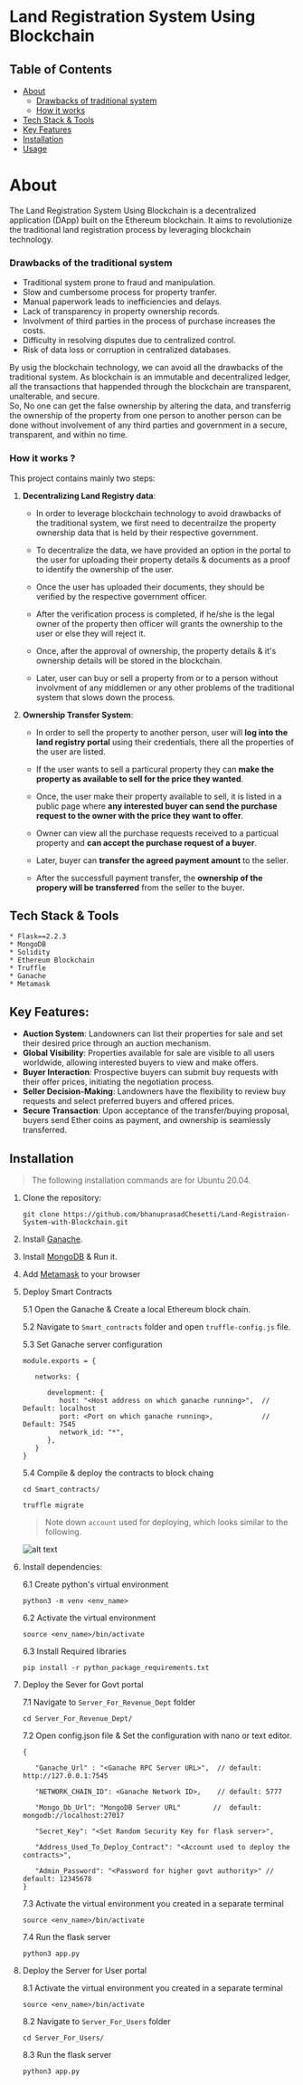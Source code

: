 # Land Registration System Using Blockchain


## Table of Contents

- [About](#About)
   - [Drawbacks of traditional system](#how-it-works)
   - [How it works](#drawbacks-of-the-traditional-system)
- [Tech Stack & Tools](#tech-stack--tools)
- [Key Features](#key-features)
- [Installation](#installation)
- [Usage](#usage)


# About

The Land Registration System Using Blockchain is a decentralized application (DApp) built on the Ethereum blockchain. 
It aims to revolutionize the traditional land registration process by leveraging blockchain technology. 

### Drawbacks of the traditional system
 
   *  Traditional system prone to fraud and manipulation.   
   *  Slow and cumbersome process for property tranfer.
   *  Manual paperwork leads to inefficiencies and delays.
   *  Lack of transparency in property ownership records.     
   *  Involvment of third parties in the process of purchase increases the costs.
   *  Difficulty in resolving disputes due to centralized control.
   *  Risk of data loss or corruption in centralized databases.

By usig the blockchain technology, we can avoid all the drawbacks of the traditional system. As blockchain is an immutable and decentralized ledger, all the transactions that happended through the blockchain are transparent, unalterable, and secure. <br>
So, No one can get the false ownership by altering the data, and transferrig the ownership of the property from one person to another person can be done without involvement of any third parties and government in a secure, transparent, and within no time.


### How it works ?

This project contains mainly two steps:

1. **Decentralizing Land Registry data**:
   
   - In order to leverage blockchain technology to avoid drawbacks of the traditional system, we first need to decentrailze the property ownership data that is held by their respective government.
   
    - To decentralize the data, we have provided an option in the portal to the user for uploading their property details & documents as a proof to identify the ownership of the user.

    - Once the user has uploaded their documents, they should be verified by the respective government officer.
   
   - After the verification process is completed, if he/she is the legal owner of the property then officer will grants the ownership to the user or else they will reject it.

   - Once, after the approval of ownership, the property details & it's ownership details  will be stored in the blockchain.

   - Later, user can buy or sell a property from or to a person without involvment of any middlemen or any other problems of the traditional system that slows down the process.

2. **Ownership Transfer System**:
   - In order to sell the property to another person, user will **log into the land registry portal** using their credentials, there all the properties of the user are listed.

   - If the user wants to sell a particural property they can **make the property as available to sell for the price they wanted**.

   - Once, the user make their property available to sell, it is listed in a public page where **any interested buyer can send the purchase request to the owner with the price they want to offer**.

   - Owner can view all the purchase requests received to a particual property and **can accept the purchase request of a buyer**.

   - Later, buyer can **transfer the agreed payment amount** to the seller.

   - After the successfull payment transfer, the **ownership of the propery will be transferred** from the seller to the buyer.


## Tech Stack & Tools
```
* Flask==2.2.3 
* MongoDB
* Solidity
* Ethereum Blockchain
* Truffle
* Ganache
* Metamask
```

## Key Features:

- **Auction System**: Landowners can list their properties for sale and set their desired price through an auction mechanism.
- **Global Visibility**: Properties available for sale are visible to all users worldwide, allowing interested buyers to view and make offers.
- **Buyer Interaction**: Prospective buyers can submit buy requests with their offer prices, initiating the negotiation process.
- **Seller Decision-Making**: Landowners have the flexibility to review buy requests and select preferred buyers and offered prices.
- **Secure Transaction**: Upon acceptance of the transfer/buying proposal, buyers send Ether coins as payment, and ownership is seamlessly transferred.

## Installation

> The following installation commands are for Ubuntu 20.04.

1. Clone the repository:

   ```
   git clone https://github.com/bhanuprasadChesetti/Land-Registraion-System-with-Blockchain.git
   ```



2. Install [Ganache](https://trufflesuite.com/ganache/).

3. Install [MongoDB](https://www.mongodb.com/docs/manual/tutorial/install-mongodb-on-ubuntu/) & Run it.

4. Add [Metamask](https://metamask.io/download/) to your browser

5. Deploy Smart Contracts
   
   5.1 Open the Ganache & Create a local Ethereum block chain.

   5.2 Navigate to `Smart_contracts` folder and open `truffle-config.js` file.

   5.3 Set Ganache server configuration

   ```
   module.exports = {

      networks: {
      
         development: {
            host: "<Host address on which ganache running>",  // Default: localhost
            port: <Port on which ganache running>,            // Default: 7545
            network_id: "*",      
         },
      }
   }          
   ```

   5.4 Compile & deploy the contracts to block chaing
   ```
   cd Smart_contracts/
   ```
   ```
   truffle migrate
   ```
   
   > Note down `account` used for deploying, which looks similar to the following.

   ![alt text](readme_assests/contract_deploying.png)
6. Install dependencies:
   
   6.1 Create python's virtual environment
   ```
   python3 -m venv <env_name>
   ```
   
   6.2 Activate the virtual environment
   ```
   source <env_name>/bin/activate
   ```

   6.3 Install Required libraries
   ```
   pip install -r python_package_requirements.txt
   ```

7. Deploy the Sever for Govt portal

   7.1 Navigate to `Server_For_Revenue_Dept` folder
   ```
   cd Server_For_Revenue_Dept/
   ```

   7.2 Open config.json file & Set the configuration with nano or text editor.
   ```
   {

      "Ganache_Url" : "<Ganache RPC Server URL>",  // default: http://127.0.0.1:7545

      "NETWORK_CHAIN_ID": <Ganache Network ID>,    // default: 5777

      "Mongo_Db_Url": "MongoDB Server URL"        //  default: mongodb://localhost:27017

      "Secret_Key": "<Set Random Security Key for flask server>",

      "Address_Used_To_Deploy_Contract": "<Account used to deploy the contracts>",

      "Admin_Password": "<Password for higher govt authority>" // default: 12345678
   }
   ```

   7.3 Activate the virtual environment you created in a separate terminal
   ```
   source <env_name>/bin/activate
   ```

   7.4 Run the flask server
   ```
   python3 app.py
   ```

8. Deploy the Server for User portal

   8.1 Activate the virtual environment you created in a separate terminal
   ```
   source <env_name>/bin/activate
   ```

   8.2 Navigate to `Server_For_Users` folder
   ```
   cd Server_For_Users/
   ```


   8.3 Run the flask server
   ```
   python3 app.py
   ```




